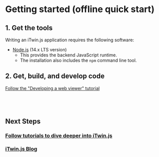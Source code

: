 # Getting started (offline quick start)

## 1. Get the tools

Writing an iTwin.js application requires the following software:

- [Node.js](https://nodejs.org) (14.x LTS version)
  - This provides the backend JavaScript runtime.
  - The installation also includes the `npm` command line tool.

## 2. Get, build, and develop code

[Follow the "Developing a web viewer" tutorial]($docs/learning/tutorials/develop-web-viewer.md)

&nbsp;
&nbsp;
---

## Next Steps

### [Follow tutorials to dive deeper into iTwin.js]($docs/learning/tutorials/index.md)

### [iTwin.js Blog](https://medium.com/itwinjs)

<style>
  article#main h3:after {
    display: none;
  }
  blockquote {
    margin-top: 0px;
    margin-bottom: 0px;
  }
  blockquote > p {
    margin-bottom: 6px;
  }
</style>
